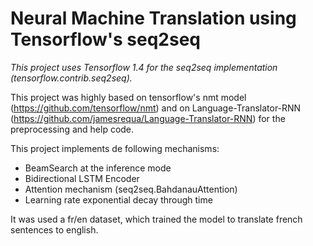 # Neural Machine Translation using Tensorflow's seq2seq

*This project uses Tensorflow 1.4 for the seq2seq implementation (tensorflow.contrib.seq2seq).*

This project was highly based on tensorflow's nmt model (https://github.com/tensorflow/nmt) and on Language-Translator-RNN (https://github.com/jamesrequa/Language-Translator-RNN) for the preprocessing and help code.

This project implements de following mechanisms:

- BeamSearch at the inference mode
- Bidirectional LSTM Encoder
- Attention mechanism (seq2seq.BahdanauAttention)
- Learning rate exponential decay through time

It was used a fr/en dataset, which trained the model to translate french sentences to english.
